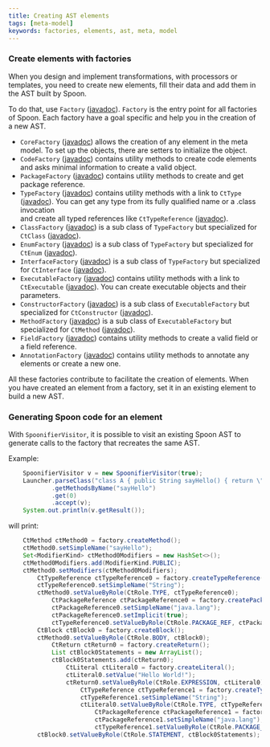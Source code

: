 ```yaml
---
title: Creating AST elements
tags: [meta-model]
keywords: factories, elements, ast, meta, model
---
```


### Create elements with factories
When you design and implement transformations, with processors 
or templates, you need to create new elements, fill their data and add 
them in the AST built by Spoon.

To do that, use `Factory` ([javadoc](http://spoon.gforge.inria.fr/mvnsites/spoon-core/apidocs/spoon/reflect/factory/Factory.html)). 
`Factory` is the entry point for all factories of Spoon. Each factory 
have a goal specific and help you in the creation of a new AST.

- `CoreFactory` ([javadoc](http://spoon.gforge.inria.fr/mvnsites/spoon-core/apidocs/spoon/reflect/factory/CoreFactory.html)) 
allows the creation of any element in the meta model. To set up the objects, there are setters to initialize the object.
- `CodeFactory` ([javadoc](http://spoon.gforge.inria.fr/mvnsites/spoon-core/apidocs/spoon/reflect/factory/CodeFactory.html)) 
contains utility methods to create code elements and asks minimal information
to create a valid object.
- `PackageFactory` ([javadoc](http://spoon.gforge.inria.fr/mvnsites/spoon-core/apidocs/spoon/reflect/factory/PackageFactory.html)) 
contains utility methods to create and get package reference.
- `TypeFactory` ([javadoc](http://spoon.gforge.inria.fr/mvnsites/spoon-core/apidocs/spoon/reflect/factory/TypeFactory.html)) 
contains utility methods with a link to `CtType` ([javadoc](http://spoon.gforge.inria.fr/mvnsites/spoon-core/apidocs/spoon/reflect/declaration/CtType.html)). 
You can get any type from its fully qualified name or a .class invocation  
and create all typed references like `CtTypeReference` ([javadoc](http://spoon.gforge.inria.fr/mvnsites/spoon-core/apidocs/spoon/reflect/reference/CtTypeReference.html)).
- `ClassFactory` ([javadoc](http://spoon.gforge.inria.fr/mvnsites/spoon-core/apidocs/spoon/reflect/factory/ClassFactory.html)) 
is a sub class of `TypeFactory` but specialized for `CtClass` ([javadoc](http://spoon.gforge.inria.fr/mvnsites/spoon-core/apidocs/spoon/reflect/declaration/CtClass.html)).
- `EnumFactory` ([javadoc](http://spoon.gforge.inria.fr/mvnsites/spoon-core/apidocs/spoon/reflect/factory/EnumFactory.html)) 
is a sub class of `TypeFactory` but specialized for `CtEnum` ([javadoc](http://spoon.gforge.inria.fr/mvnsites/spoon-core/apidocs/spoon/reflect/declaration/CtEnum.html)).
- `InterfaceFactory` ([javadoc](http://spoon.gforge.inria.fr/mvnsites/spoon-core/apidocs/spoon/reflect/factory/InterfaceFactory.html)) 
is a sub class of `TypeFactory` but specialized for `CtInterface` ([javadoc](http://spoon.gforge.inria.fr/mvnsites/spoon-core/apidocs/spoon/reflect/declaration/CtInterface.html)).
- `ExecutableFactory` ([javadoc](http://spoon.gforge.inria.fr/mvnsites/spoon-core/apidocs/spoon/reflect/factory/ExecutableFactory.html)) 
contains utility methods with a link to `CtExecutable` ([javadoc](http://spoon.gforge.inria.fr/mvnsites/spoon-core/apidocs/spoon/reflect/declaration/CtExecutable.html)). 
You can create executable objects and their parameters.
- `ConstructorFactory` ([javadoc](http://spoon.gforge.inria.fr/mvnsites/spoon-core/apidocs/spoon/reflect/factory/ConstructorFactory.html)) 
is a sub class of `ExecutableFactory` but specialized for `CtConstructor` ([javadoc](http://spoon.gforge.inria.fr/mvnsites/spoon-core/apidocs/spoon/reflect/declaration/CtConstructor.html)).
- `MethodFactory` ([javadoc](http://spoon.gforge.inria.fr/mvnsites/spoon-core/apidocs/spoon/reflect/factory/MethodFactory.html)) 
is a sub class of `ExecutableFactory` but specialized for `CtMethod` ([javadoc](http://spoon.gforge.inria.fr/mvnsites/spoon-core/apidocs/spoon/reflect/declaration/CtMethod.html)).
- `FieldFactory` ([javadoc](http://spoon.gforge.inria.fr/mvnsites/spoon-core/apidocs/spoon/reflect/factory/FieldFactory.html)) 
contains utility methods to create a valid field or a field reference.
- `AnnotationFactory` ([javadoc](http://spoon.gforge.inria.fr/mvnsites/spoon-core/apidocs/spoon/reflect/factory/AnnotationFactory.html)) 
contains utility methods to annotate any elements or create a new one.

All these factories contribute to facilitate the creation of elements. 
When you have created an element from a factory, set it in an existing element 
to build a new AST.

### Generating Spoon code for an element

With `SpoonifierVisitor`, it is possible to visit an existing Spoon AST to generate calls to the factory that recreates the same AST.

Example:

```java
    SpoonifierVisitor v = new SpoonifierVisitor(true);
    Launcher.parseClass("class A { public String sayHello() { return \"Hello World!\";}}")
            .getMethodsByName("sayHello")
            .get(0)
            .accept(v);
    System.out.println(v.getResult());
```

will print:

```java
	CtMethod ctMethod0 = factory.createMethod();
	ctMethod0.setSimpleName("sayHello");
	Set<ModifierKind> ctMethod0Modifiers = new HashSet<>();
	ctMethod0Modifiers.add(ModifierKind.PUBLIC);
	ctMethod0.setModifiers(ctMethod0Modifiers);
		CtTypeReference ctTypeReference0 = factory.createTypeReference();
		ctTypeReference0.setSimpleName("String");
		ctMethod0.setValueByRole(CtRole.TYPE, ctTypeReference0);
			CtPackageReference ctPackageReference0 = factory.createPackageReference();
			ctPackageReference0.setSimpleName("java.lang");
			ctPackageReference0.setImplicit(true);
			ctTypeReference0.setValueByRole(CtRole.PACKAGE_REF, ctPackageReference0);
		CtBlock ctBlock0 = factory.createBlock();
		ctMethod0.setValueByRole(CtRole.BODY, ctBlock0);
			CtReturn ctReturn0 = factory.createReturn();
			List ctBlock0Statements = new ArrayList();
			ctBlock0Statements.add(ctReturn0);
				CtLiteral ctLiteral0 = factory.createLiteral();
				ctLiteral0.setValue("Hello World!");
				ctReturn0.setValueByRole(CtRole.EXPRESSION, ctLiteral0);
					CtTypeReference ctTypeReference1 = factory.createTypeReference();
					ctTypeReference1.setSimpleName("String");
					ctLiteral0.setValueByRole(CtRole.TYPE, ctTypeReference1);
						CtPackageReference ctPackageReference1 = factory.createPackageReference();
						ctPackageReference1.setSimpleName("java.lang");
						ctTypeReference1.setValueByRole(CtRole.PACKAGE_REF, ctPackageReference1);
		ctBlock0.setValueByRole(CtRole.STATEMENT, ctBlock0Statements);

```

